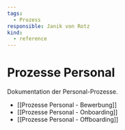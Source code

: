 ```yaml
---
tags:
  - Prozess
responsible: Janik von Rotz
kind:
  - reference
---
```

# Prozesse Personal

Dokumentation der Personal-Prozesse.

* [[Prozesse Personal - Bewerbung]]
* [[Prozesse Personal - Onboarding]]
* [[Prozesse Personal - Offboarding]]